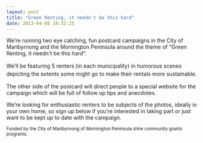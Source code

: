 ```yaml
---
layout: post
title: "Green Renting, it needn't be this hard"
date: 2013-04-08 18:32:25
---
```


We’re running two eye catching, fun postcard campaigns in the City of Maribyrnong and the Mornington Peninsula around the theme of “Green Renting, it needn't be this hard“.

<span style="line-height: 1.5;">We’ll be featuring 5 renters (in each municipality) in humorous scenes depicting the extents some might go to make their rentals more sustainable.</span>

The other side of the postcard will direct people to a special website for the campaign which will be full of follow up tips and anecdotes.

We’re looking for enthusiastic renters to be subjects of the photos, ideally in your own home, so sign up below if you’re interested in taking part or just want to be kept up to date with the campaign.

<small>Funded by the City of Maribyrnong of Mornington Peninsula shire community grants programs.</small>

 